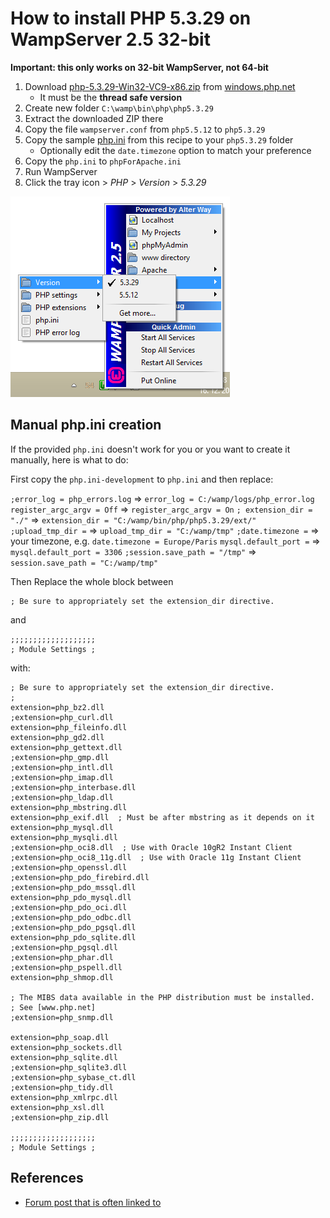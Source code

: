 # How to install PHP 5.3.29 on WampServer 2.5 32-bit



**Important: this only works on 32-bit WampServer, not 64-bit**


 1. Download [php-5.3.29-Win32-VC9-x86.zip](http://windows.php.net/downloads/releases/php-5.3.29-Win32-VC9-x86.zip) from [windows.php.net](http://windows.php.net/download/#php-5.3)
     - It must be the **thread safe version**
 2. Create new folder `C:\wamp\bin\php\php5.3.29`
 3. Extract the downloaded ZIP there
 4. Copy the file `wampserver.conf` from `php5.5.12` to `php5.3.29`
 5. Copy the sample [php.ini](./php.ini) from this recipe to your `php5.3.29` folder
     - Optionally edit the `date.timezone` option to match your preference
 6. Copy the `php.ini` to `phpForApache.ini`
 7. Run WampServer
 8. Click the tray icon > *PHP* > *Version* > *5.3.29*

![Switch to PHP 5.3](./img-switch-php53.png)



## Manual php.ini creation

If the provided `php.ini` doesn't work for you or you want to create it manually, here is what to do:

First copy the `php.ini-development` to `php.ini` and then replace:

`;error_log = php_errors.log` => `error_log = C:/wamp/logs/php_error.log`
`register_argc_argv = Off` => `register_argc_argv = On`
`; extension_dir = "./"` => `extension_dir = "C:/wamp/bin/php/php5.3.29/ext/"`
`;upload_tmp_dir =` => `upload_tmp_dir = "C:/wamp/tmp"`
`;date.timezone =` => your timezone, e.g. `date.timezone = Europe/Paris`
`mysql.default_port =` => `mysql.default_port = 3306`
`;session.save_path = "/tmp"` => `session.save_path = "C:/wamp/tmp"`

Then Replace the whole block between

    ; Be sure to appropriately set the extension_dir directive.

and

    ;;;;;;;;;;;;;;;;;;;
    ; Module Settings ;
    
with:

    ; Be sure to appropriately set the extension_dir directive.
    ;
    extension=php_bz2.dll
    ;extension=php_curl.dll
    extension=php_fileinfo.dll
    extension=php_gd2.dll
    extension=php_gettext.dll
    ;extension=php_gmp.dll
    ;extension=php_intl.dll
    ;extension=php_imap.dll
    ;extension=php_interbase.dll
    ;extension=php_ldap.dll
    extension=php_mbstring.dll
    extension=php_exif.dll  ; Must be after mbstring as it depends on it
    extension=php_mysql.dll
    extension=php_mysqli.dll
    ;extension=php_oci8.dll  ; Use with Oracle 10gR2 Instant Client
    ;extension=php_oci8_11g.dll  ; Use with Oracle 11g Instant Client
    ;extension=php_openssl.dll
    ;extension=php_pdo_firebird.dll
    ;extension=php_pdo_mssql.dll
    extension=php_pdo_mysql.dll
    ;extension=php_pdo_oci.dll
    ;extension=php_pdo_odbc.dll
    ;extension=php_pdo_pgsql.dll
    extension=php_pdo_sqlite.dll
    ;extension=php_pgsql.dll
    ;extension=php_phar.dll
    ;extension=php_pspell.dll
    extension=php_shmop.dll
    
    ; The MIBS data available in the PHP distribution must be installed. 
    ; See [www.php.net] 
    ;extension=php_snmp.dll
    
    extension=php_soap.dll
    extension=php_sockets.dll
    extension=php_sqlite.dll
    ;extension=php_sqlite3.dll
    ;extension=php_sybase_ct.dll
    ;extension=php_tidy.dll
    extension=php_xmlrpc.dll
    extension=php_xsl.dll
    ;extension=php_zip.dll
    
    ;;;;;;;;;;;;;;;;;;;
    ; Module Settings ;
    

## References

 - [Forum post that is often linked to](http://forum.wampserver.com/read.php?1,124128)